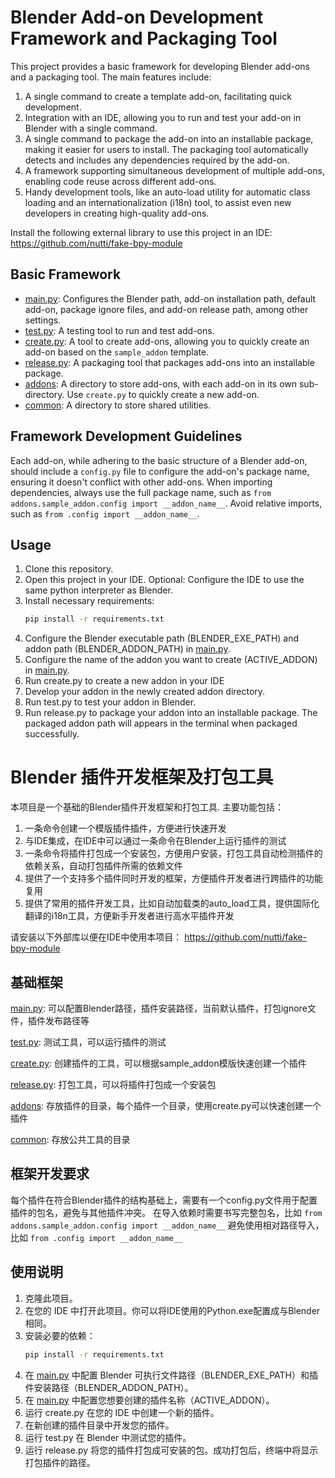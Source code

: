 # Blender Add-on Development Framework and Packaging Tool

This project provides a basic framework for developing Blender add-ons and a packaging tool. The main features include:

1. A single command to create a template add-on, facilitating quick development.
2. Integration with an IDE, allowing you to run and test your add-on in Blender with a single command.
3. A single command to package the add-on into an installable package, making it easier for users to install. The
   packaging tool automatically detects and includes any dependencies required by the add-on.
4. A framework supporting simultaneous development of multiple add-ons, enabling code reuse across different add-ons.
5. Handy development tools, like an auto-load utility for automatic class loading and an internationalization (i18n)
   tool, to assist even new developers in creating high-quality add-ons.

Install the following external library to use this project in an IDE:
https://github.com/nutti/fake-bpy-module

## Basic Framework

- [main.py](main.py): Configures the Blender path, add-on installation path, default add-on, package ignore files, and
  add-on release path, among other settings.
- [test.py](test.py): A testing tool to run and test add-ons.
- [create.py](create.py): A tool to create add-ons, allowing you to quickly create an add-on based on the `sample_addon`
  template.
- [release.py](release.py): A packaging tool that packages add-ons into an installable package.
- [addons](addons): A directory to store add-ons, with each add-on in its own sub-directory. Use `create.py` to quickly
  create a new add-on.
- [common](common): A directory to store shared utilities.

## Framework Development Guidelines

Each add-on, while adhering to the basic structure of a Blender add-on, should include a `config.py` file to configure
the add-on's package name, ensuring it doesn't conflict with other add-ons.
When importing dependencies, always use the full package name, such
as `from addons.sample_addon.config import __addon_name__`.
Avoid relative imports, such as `from .config import __addon_name__`.

## Usage

1. Clone this repository.
2. Open this project in your IDE. Optional: Configure the IDE to use the same python interpreter as Blender.
3. Install necessary requirements:
   ```bash
   pip install -r requirements.txt
   ```
4. Configure the Blender executable path (BLENDER_EXE_PATH) and addon path (BLENDER_ADDON_PATH) in [main.py](main.py).
5. Configure the name of the addon you want to create (ACTIVE_ADDON) in [main.py](main.py).
6. Run create.py to create a new addon in your IDE
7. Develop your addon in the newly created addon directory.
8. Run test.py to test your addon in Blender.
9. Run release.py to package your addon into an installable package. The packaged addon path will appears in the
   terminal when packaged successfully.

# Blender 插件开发框架及打包工具

本项目是一个基础的Blender插件开发框架和打包工具. 主要功能包括：

1. 一条命令创建一个模版插件插件，方便进行快速开发
2. 与IDE集成，在IDE中可以通过一条命令在Blender上运行插件的测试
3. 一条命令将插件打包成一个安装包，方便用户安装，打包工具自动检测插件的依赖关系，自动打包插件所需的依赖文件
4. 提供了一个支持多个插件同时开发的框架，方便插件开发者进行跨插件的功能复用
5. 提供了常用的插件开发工具，比如自动加载类的auto_load工具，提供国际化翻译的i18n工具，方便新手开发者进行高水平插件开发

请安装以下外部库以便在IDE中使用本项目：
https://github.com/nutti/fake-bpy-module

## 基础框架

[main.py](main.py): 可以配置Blender路径，插件安装路径，当前默认插件，打包ignore文件，插件发布路径等

[test.py](test.py): 测试工具，可以运行插件的测试

[create.py](create.py): 创建插件的工具，可以根据sample_addon模版快速创建一个插件

[release.py](release.py): 打包工具，可以将插件打包成一个安装包

[addons](addons): 存放插件的目录，每个插件一个目录，使用create.py可以快速创建一个插件

[common](common): 存放公共工具的目录

## 框架开发要求

每个插件在符合Blender插件的结构基础上，需要有一个config.py文件用于配置插件的包名，避免与其他插件冲突。
在导入依赖时需要书写完整包名，比如 `from addons.sample_addon.config import __addon_name__`
避免使用相对路径导入，比如 `from .config import __addon_name__`

## 使用说明

1. 克隆此项目。
2. 在您的 IDE 中打开此项目。你可以将IDE使用的Python.exe配置成与Blender相同。
3. 安装必要的依赖：
   ```bash
   pip install -r requirements.txt
   ```
4. 在 [main.py](main.py) 中配置 Blender 可执行文件路径（BLENDER_EXE_PATH）和插件安装路径（BLENDER_ADDON_PATH）。
5. 在 [main.py](main.py) 中配置您想要创建的插件名称（ACTIVE_ADDON）。
6. 运行 create.py 在您的 IDE 中创建一个新的插件。
7. 在新创建的插件目录中开发您的插件。
8. 运行 test.py 在 Blender 中测试您的插件。
9. 运行 release.py 将您的插件打包成可安装的包。成功打包后，终端中将显示打包插件的路径。